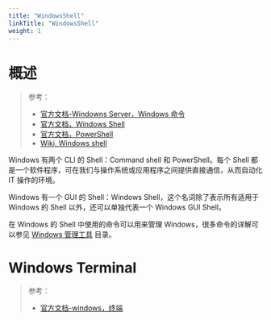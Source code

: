 ```yaml
---
title: "WindowsShell"
linkTitle: "WindowsShell"
weight: 1
---
```


# 概述

> 参考：
>
> - [官方文档-Windowns Server，Windows 命令](https://learn.microsoft.com/en-us/windows-server/administration/windows-commands/windows-commands)
> - [官方文档，Windows Shell](https://learn.microsoft.com/en-us/windows/win32/shell/shell-entry)
> - [官方文档，PowerShell](https://learn.microsoft.com/en-us/powershell/)
> - [Wiki, Windows shell](https://en.wikipedia.org/wiki/Windows_shell)

Windows 有两个 CLI 的 Shell：Command shell 和 PowerShell。每个 Shell 都是一个软件程序，可在我们与操作系统或应用程序之间提供直接通信，从而自动化 IT 操作的环境。

Windows 有一个 GUI 的 Shell：Windows Shell，这个名词除了表示所有适用于 Windows 的 Shell 以外，还可以单独代表一个 Windows GUI Shell。

在 Windows 的 Shell 中使用的命令可以用来管理 Windows，很多命令的详解可以参见 [Windows 管理工具](/docs/1.操作系统/Windows%20管理/Windows%20管理工具/_index.md) 目录。

# Windows Terminal

> 参考：
>
> - [官方文档-windows，终端](https://learn.microsoft.com/en-us/windows/terminal/)


